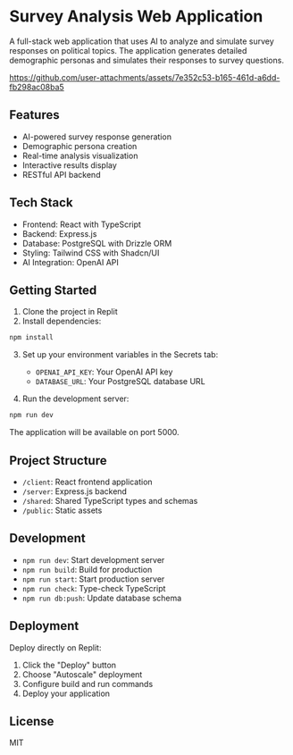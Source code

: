 
# Survey Analysis Web Application

A full-stack web application that uses AI to analyze and simulate survey responses on political topics. The application generates detailed demographic personas and simulates their responses to survey questions.



https://github.com/user-attachments/assets/7e352c53-b165-461d-a6dd-fb298ac08ba5



## Features

- AI-powered survey response generation
- Demographic persona creation
- Real-time analysis visualization
- Interactive results display
- RESTful API backend

## Tech Stack

- Frontend: React with TypeScript
- Backend: Express.js
- Database: PostgreSQL with Drizzle ORM
- Styling: Tailwind CSS with Shadcn/UI
- AI Integration: OpenAI API

## Getting Started

1. Clone the project in Replit
2. Install dependencies:
```bash
npm install
```
3. Set up your environment variables in the Secrets tab:
   - `OPENAI_API_KEY`: Your OpenAI API key
   - `DATABASE_URL`: Your PostgreSQL database URL

4. Run the development server:
```bash
npm run dev
```

The application will be available on port 5000.

## Project Structure

- `/client`: React frontend application
- `/server`: Express.js backend
- `/shared`: Shared TypeScript types and schemas
- `/public`: Static assets

## Development

- `npm run dev`: Start development server
- `npm run build`: Build for production
- `npm run start`: Start production server
- `npm run check`: Type-check TypeScript
- `npm run db:push`: Update database schema

## Deployment

Deploy directly on Replit:
1. Click the "Deploy" button
2. Choose "Autoscale" deployment
3. Configure build and run commands
4. Deploy your application

## License

MIT
